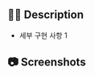 ## 🤷‍♂️ Description

<!-- 변경사항과 해결된 문제를 요약해서 첨부해 주세요. 관련된 상황을 서술하거나 이미지를 첨부하셔도 좋습니다. -->



<!-- 세부 구현 사항을 리스트로 작성해주세요. -->

- 세부 구현 사항 1

## 📷 Screenshots

<!--스크린샷으로 보여줄 수 있는 이미지가 있다면 첨부해주세요!-->



<!--마지막으로 PR 생성 시 우측의 옵션들을 체크했는지 확인해주세요!-->
